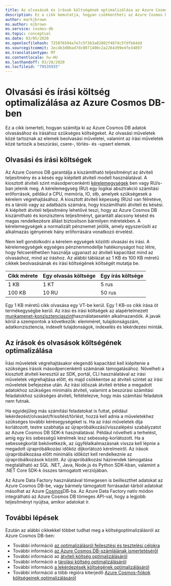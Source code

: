 ```yaml
---
title: Az olvasások és írások költségének optimalizálása az Azure Cosmos DB-ben
description: Ez a cikk bemutatja, hogyan csökkentheti az Azure Cosmos DB költségeit olvasási és írási műveletek végrehajtása során az adatokon.
author: markjbrown
ms.author: mjbrown
ms.service: cosmos-db
ms.topic: conceptual
ms.date: 03/05/2020
ms.openlocfilehash: 725876594a7e7c5f3b3a02802f487dc5fdfb64dd
ms.sourcegitcommit: 2ec4b3d0bad7dc0071400c2a2264399e4fe34897
ms.translationtype: MT
ms.contentlocale: hu-HU
ms.lasthandoff: 03/28/2020
ms.locfileid: "79535935"
---
```

# <a name="optimize-reads-and-writes-cost-in-azure-cosmos-db"></a>Olvasási és írási költség optimalizálása az Azure Cosmos DB-ben

Ez a cikk ismerteti, hogyan számítja ki az Azure Cosmos DB adatok olvasásához és írásához szükséges költségeket. Az olvasási műveletek közé tartoznak az elemek beolvasási műveletei, valamint az írási műveletek közé tartozik a beszúrási, csere-, törlés- és -upsert elemek.  

## <a name="cost-of-reads-and-writes"></a>Olvasási és írási költségek

Az Azure Cosmos DB garantálja a kiszámítható teljesítményt az átviteli teljesítmény és a késés egy kiépített átviteli modell használatával. A kiosztott átviteli szint másodpercenkénti [kérelemegységek](request-units.md) ben vagy RU/s-ban jelenik meg. A kérelemegység (RU) egy logikai absztrakció számítási erőforrások, például a CPU, memória, IO, stb, amelyek szükségesek a kérelem végrehajtásához. A kiosztott átviteli képesség (RUs) van félretéve, és a tároló vagy az adatbázis számára, hogy kiszámítható átviteli és késési. A kiépített átviteli teljesítmény lehetővé teszi, hogy az Azure Cosmos DB kiszámítható és konzisztens teljesítményt, garantált alacsony késést és magas rendelkezésre állást biztosítson bármilyen méretekben. A kérelemegységek a normalizált pénznemet jelölik, amely egyszerűsíti az alkalmazás igényeinek hány erőforrására vonatkozó érvelést. 

Nem kell gondolkodni a kérelem egységek közötti olvasási és írási. A kérelemegységek egységes pénznemmodellje hatékonyságot hoz létre, hogy felcserélhetően használja ugyanazt az átviteli kapacitást mind az olvasáshoz, mind az íráshoz. Az alábbi táblázat az 1 KB és 100 KB méretű cikkek beolvasásának és írási költségének költségét mutatja be.

|**Cikk mérete**  |**Egy olvasás költsége** |**Egy írás költsége**|
|---------|---------|---------|
|1 KB |1 KT |5 rus |
|100 KB |10 RU |50 rus |

Egy 1 KB méretű cikk olvasása egy VT-be kerül. Egy 1 KB-os cikk írása öt termékegységbe kerül. Az írási és írási költségek az alapértelmezett [munkamenet-konzisztenciaszint](consistency-levels.md)használataesetén alkalmazandók.  A javak körül a szempontok a következők: elemméret, tulajdonságszám, adatkonzisztencia, indexelt tulajdonságok, indexelés és lekérdezési minták.

## <a name="optimize-the-cost-of-writes-and-reads"></a>Az írások és olvasások költségének optimalizálása

Írási műveletek végrehajtásakor elegendő kapacitást kell kiépítenie a szükséges írások másodpercenkénti számának támogatásához. Növelheti a kiosztott átviteli keresztül az SDK, portál, CLI használatával az írási műveletek végrehajtása előtt, és majd csökkentse az átviteli szintet az írási műveletek befejezése után. Az írási időszak átviteli értéke a megadott adatokhoz szükséges minimális átviteli, valamint a beszúrási számítási feladatokhoz szükséges átviteli, feltételezve, hogy más számítási feladatok nem futnak. 

Ha egyidejűleg más számítási feladatokat is futtat, például lekérdezést/olvasást/frissítést/törlést, hozzá kell adnia a műveletekhez szükséges további kérésegységeket is. Ha az írási műveletek díja korlátozott, testre szabhatja az újrapróbálkozási/visszalépési szabályzatot az Azure Cosmos DB SDK-k használatával. Például növelheti a terhelést, amíg egy kis sebességű kérelmek lesz sebesség-korlátozott. Ha a sebességkorlát bekövetkezik, az ügyfélalkalmazásnak vissza kell lépnie a megadott újrapróbálkozási időköz díjkorlátozó kérelmeiről. Az írások újrapróbálkozása előtt minimális időközt kell rendelkeznie az újrapróbálkozások között. Az újrapróbálkozási házirendek támogatása megtalálható az SQL .NET, Java, Node.js és Python SDK-kban, valamint a .NET Core SDK-k összes támogatott verziójában. 

Az Azure Data Factory használatával tömegesen is beilleszthet adatokat az Azure Cosmos DB-be, vagy bármely támogatott forrásadat-tárból adatokat másolhat az Azure [Cosmos](../data-factory/connector-azure-cosmos-db.md)DB-ba. Az Azure Data Factory natív módon integrálható az Azure Cosmos DB tömeges API-val, hogy a legjobb teljesítményt nyújtsa, amikor adatokat ír.

## <a name="next-steps"></a>További lépések

Ezután az alábbi cikkekkel többet tudhat meg a költségoptimalizálásról az Azure Cosmos DB-ben:

* További információ [az optimalizálásról fejlesztési és tesztelési célokra](optimize-dev-test.md)
* További információ [az Azure Cosmos DB-számlájának ismertetéséről](understand-your-bill.md)
* További információ az [átviteli költség optimalizálásáról](optimize-cost-throughput.md)
* További információ a [tárolási költség optimalizálásáról](optimize-cost-storage.md)
* További információ [a lekérdezések költségének optimalizálásáról](optimize-cost-queries.md)
* További információ a több régióra kiterjedő [Azure Cosmos-fiókok költségeinek optimalizálásáról](optimize-cost-regions.md)
